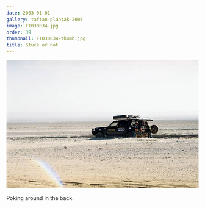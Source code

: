 ```yaml
---
date: 2003-01-01
gallery: taftan-plantak-2005
image: F1030034.jpg
order: 39
thumbnail: F1030034-thumb.jpg
title: Stuck or not
---
```


![Stuck or not](./F1030034.jpg)

Poking around in the back.